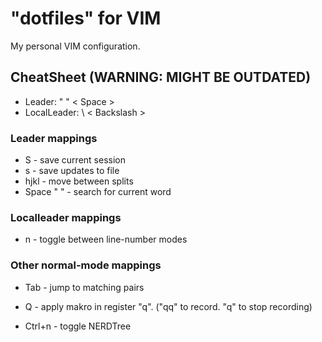 # "dotfiles" for VIM
My personal VIM configuration.

## CheatSheet (WARNING: MIGHT BE OUTDATED)
- Leader:        " "     < Space >
- LocalLeader:   \       < Backslash >

### Leader mappings
- S         -      save current session
- s         -      save updates to file
- hjkl      -      move between splits
- Space " " -     search for current word

### Localleader mappings
- n       -      toggle between line-number modes

### Other normal-mode mappings
- Tab           -         jump to matching pairs
- Q             -         apply makro in register "q".
                         ("qq" to record. "q" to stop recording)

- Ctrl+n        -         toggle NERDTree
